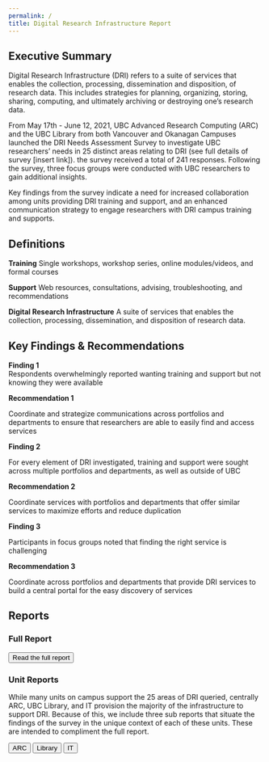 ```yaml
---
permalink: /
title: Digital Research Infrastructure Report
---
```


## Executive Summary

<div class = "summary">
<p>Digital Research Infrastructure (DRI) refers to a suite of services that enables the collection, processing, dissemination and disposition, of research data. This includes strategies for planning, organizing, storing, sharing, computing, and ultimately archiving or destroying one’s research data.</p>

<p>From May 17th - June 12, 2021, UBC Advanced Research Computing (ARC) and the UBC Library from both Vancouver and Okanagan Campuses launched the DRI Needs Assessment Survey to investigate UBC researchers’ needs in 25 distinct areas relating to DRI (see full details of survey [insert link]). the survey received a total of 241 responses.  Following the survey, three focus groups were conducted with UBC researchers to gain additional insights.</p>

<p>Key findings from the survey indicate a need for increased collaboration among units providing DRI training and support, and an enhanced communication strategy to engage researchers with DRI campus training and supports.</p>
</div>

## Definitions

**Training** Single workshops, workshop series, online modules/videos, and formal courses

**Support** Web resources, consultations, advising, troubleshooting, and recommendations

**Digital Research Infrastructure** A suite of services that enables the collection, processing, dissemination, and disposition of research data. 

## Key Findings & Recommendations

<div class="recommendation">
 <b>Finding 1</b> 
    <br>
  Respondents overwhelmingly reported wanting training and support but not knowing they were available</p>

  <p><b>Recommendation 1</b></p>

  <p>Coordinate and strategize communications across portfolios and departments to ensure that researchers are able to easily find and access services</p>
</div>

<div class="recommendation">
  <p><b>Finding 2</b></p>  
  
  <p>For every element of DRI investigated, training and support were sought across multiple portfolios and departments, as well as outside of UBC</p>

  <p><b>Recommendation 2</b></p> 

  <p>Coordinate services with portfolios and departments that offer similar services to maximize efforts and reduce duplication</p>
</div>

<div class="recommendation">
  <p><b>Finding 3</b></p>

  <p>Participants in focus groups noted that finding the right service is challenging</p>
  
  <p><b>Recommendation 3</b></p>

  <p>Coordinate across portfolios and departments that provide DRI services to build a central portal for the easy discovery of services</p>
</div>

## Reports

### Full Report

<a href = "fullreport.html"><button class = "reportLink fullreportLink ">Read the full report</button></a>

### Unit Reports

While many units on campus support the 25 areas of DRI queried, centrally ARC, UBC Library, and IT provision the majority of the infrastructure to support DRI. Because of this, we include three sub reports that situate the findings of the survey in the unique context of each of these units. These are intended to compliment the full report.

<a href = "arc.html"><button class = "reportLink">ARC</button></a>
<a href = "library.html"><button class = "reportLink">Library</button></a>
<a href = "it.html"><button class = "reportLink">IT</button></a>
